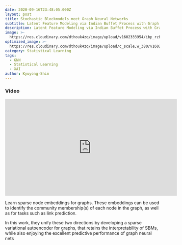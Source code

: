 ```yaml
---
date: 2020-09-16T23:48:05.000Z
layout: post
title: Stochastic Blockmodels meet Graph Neural Networks
subtitle: Latent Feature Modeling via Indian Buffet Process with Graph Neural Networks.
description: Latent Feature Modeling via Indian Buffet Process with Graph Neural Networks.
image: >-
  https://res.cloudinary.com/dthouk4zq/image/upload/v1602333954/ibp_rzbnpx.png
optimized_image: >-
  https://res.cloudinary.com/dthouk4zq/image/upload/c_scale,w_380/v1602333954/ibp_rzbnpx.png
category: Statistical Learning
tags:
  - GNN
  - Statistical Learning
  - XAI
author: Kyuyong-Shin
---
```


### Video 
<iframe width="560" height="315" src="https://www.youtube.com/embed/V6JtBWp6oC0" frameborder="0" allow="accelerometer; autoplay; clipboard-write; encrypted-media; gyroscope; picture-in-picture" allowfullscreen></iframe>

Learn sparse node embeddings for graphs. These embeddings can be used to identify the
community membership(s) of each node in the graph, as well as for tasks such as link prediction.

In this work, they unify these two directions by developing a sparse variational autoencoder for graphs, 
that retains the interpretability of SBMs, while also enjoying the excellent predictive  performance of graph neural nets
